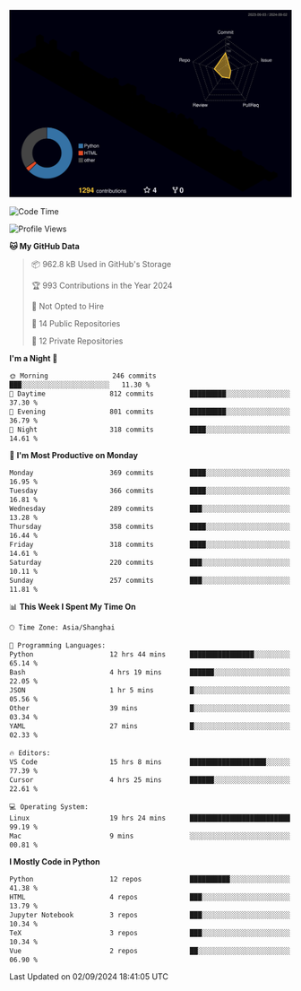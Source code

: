<!--![](https://raw.githubusercontent.com/BorisYang326/BorisYang326/output/github-contribution-grid-snake-dark.svg) -->
![](./profile-3d-contrib/profile-night-rainbow.svg)
<!--START_SECTION:waka-->
![Code Time](http://img.shields.io/badge/Code%20Time-415%20hrs%202%20mins-blue)

![Profile Views](http://img.shields.io/badge/Profile%20Views-0-blue)

**🐱 My GitHub Data** 

> 📦 962.8 kB Used in GitHub's Storage 
 > 
> 🏆 993 Contributions in the Year 2024
 > 
> 🚫 Not Opted to Hire
 > 
> 📜 14 Public Repositories 
 > 
> 🔑 12 Private Repositories 
 > 
**I'm a Night 🦉** 

```text
🌞 Morning                246 commits         ███░░░░░░░░░░░░░░░░░░░░░░   11.30 % 
🌆 Daytime                812 commits         █████████░░░░░░░░░░░░░░░░   37.30 % 
🌃 Evening                801 commits         █████████░░░░░░░░░░░░░░░░   36.79 % 
🌙 Night                  318 commits         ████░░░░░░░░░░░░░░░░░░░░░   14.61 % 
```
📅 **I'm Most Productive on Monday** 

```text
Monday                   369 commits         ████░░░░░░░░░░░░░░░░░░░░░   16.95 % 
Tuesday                  366 commits         ████░░░░░░░░░░░░░░░░░░░░░   16.81 % 
Wednesday                289 commits         ███░░░░░░░░░░░░░░░░░░░░░░   13.28 % 
Thursday                 358 commits         ████░░░░░░░░░░░░░░░░░░░░░   16.44 % 
Friday                   318 commits         ████░░░░░░░░░░░░░░░░░░░░░   14.61 % 
Saturday                 220 commits         ███░░░░░░░░░░░░░░░░░░░░░░   10.11 % 
Sunday                   257 commits         ███░░░░░░░░░░░░░░░░░░░░░░   11.81 % 
```


📊 **This Week I Spent My Time On** 

```text
🕑︎ Time Zone: Asia/Shanghai

💬 Programming Languages: 
Python                   12 hrs 44 mins      ████████████████░░░░░░░░░   65.14 % 
Bash                     4 hrs 19 mins       ██████░░░░░░░░░░░░░░░░░░░   22.05 % 
JSON                     1 hr 5 mins         █░░░░░░░░░░░░░░░░░░░░░░░░   05.56 % 
Other                    39 mins             █░░░░░░░░░░░░░░░░░░░░░░░░   03.34 % 
YAML                     27 mins             █░░░░░░░░░░░░░░░░░░░░░░░░   02.33 % 

🔥 Editors: 
VS Code                  15 hrs 8 mins       ███████████████████░░░░░░   77.39 % 
Cursor                   4 hrs 25 mins       ██████░░░░░░░░░░░░░░░░░░░   22.61 % 

💻 Operating System: 
Linux                    19 hrs 24 mins      █████████████████████████   99.19 % 
Mac                      9 mins              ░░░░░░░░░░░░░░░░░░░░░░░░░   00.81 % 
```

**I Mostly Code in Python** 

```text
Python                   12 repos            ██████████░░░░░░░░░░░░░░░   41.38 % 
HTML                     4 repos             ███░░░░░░░░░░░░░░░░░░░░░░   13.79 % 
Jupyter Notebook         3 repos             ███░░░░░░░░░░░░░░░░░░░░░░   10.34 % 
TeX                      3 repos             ███░░░░░░░░░░░░░░░░░░░░░░   10.34 % 
Vue                      2 repos             ██░░░░░░░░░░░░░░░░░░░░░░░   06.90 % 
```




 Last Updated on 02/09/2024 18:41:05 UTC
<!--END_SECTION:waka-->
